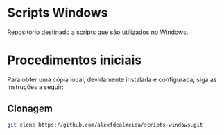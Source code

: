 # Scripts Windows 
Repositório destinado a scripts que são utilizados no Windows.

# Procedimentos iniciais
Para obter uma cópia local, devidamente instalada e configurada, siga as instruções a seguir:

## Clonagem

```sh
git clone https://github.com/alexfdealmeida/scripts-windows.git
```